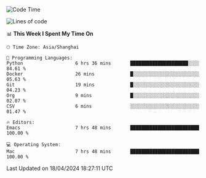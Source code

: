 <!--START_SECTION:waka-->
![Code Time](http://img.shields.io/badge/Code%20Time-1%2C907%20hrs%2039%20mins-blue)

![Lines of code](https://img.shields.io/badge/From%20Hello%20World%20I%27ve%20Written-305.8%20thousand%20lines%20of%20code-blue)

📊 **This Week I Spent My Time On** 

```text
🕑︎ Time Zone: Asia/Shanghai

💬 Programming Languages: 
Python                   6 hrs 36 mins       █████████████████████░░░░   84.61 % 
Docker                   26 mins             █░░░░░░░░░░░░░░░░░░░░░░░░   05.63 % 
Git                      19 mins             █░░░░░░░░░░░░░░░░░░░░░░░░   04.23 % 
Org                      9 mins              █░░░░░░░░░░░░░░░░░░░░░░░░   02.07 % 
CSV                      6 mins              ░░░░░░░░░░░░░░░░░░░░░░░░░   01.47 % 

🔥 Editors: 
Emacs                    7 hrs 48 mins       █████████████████████████   100.00 % 

💻 Operating System: 
Mac                      7 hrs 48 mins       █████████████████████████   100.00 % 
```


 Last Updated on 18/04/2024 18:27:11 UTC
<!--END_SECTION:waka-->
